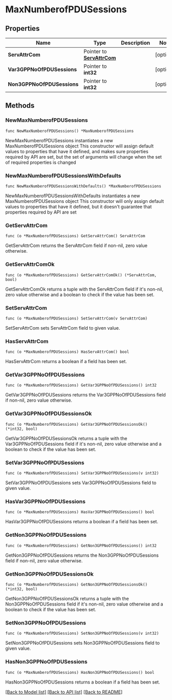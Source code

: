 # MaxNumberofPDUSessions

## Properties

Name | Type | Description | Notes
------------ | ------------- | ------------- | -------------
**ServAttrCom** | Pointer to [**ServAttrCom**](ServAttrCom.md) |  | [optional] 
**Var3GPPNoOfPDUSessions** | Pointer to **int32** |  | [optional] 
**Non3GPPNoOfPDUSessions** | Pointer to **int32** |  | [optional] 

## Methods

### NewMaxNumberofPDUSessions

`func NewMaxNumberofPDUSessions() *MaxNumberofPDUSessions`

NewMaxNumberofPDUSessions instantiates a new MaxNumberofPDUSessions object
This constructor will assign default values to properties that have it defined,
and makes sure properties required by API are set, but the set of arguments
will change when the set of required properties is changed

### NewMaxNumberofPDUSessionsWithDefaults

`func NewMaxNumberofPDUSessionsWithDefaults() *MaxNumberofPDUSessions`

NewMaxNumberofPDUSessionsWithDefaults instantiates a new MaxNumberofPDUSessions object
This constructor will only assign default values to properties that have it defined,
but it doesn't guarantee that properties required by API are set

### GetServAttrCom

`func (o *MaxNumberofPDUSessions) GetServAttrCom() ServAttrCom`

GetServAttrCom returns the ServAttrCom field if non-nil, zero value otherwise.

### GetServAttrComOk

`func (o *MaxNumberofPDUSessions) GetServAttrComOk() (*ServAttrCom, bool)`

GetServAttrComOk returns a tuple with the ServAttrCom field if it's non-nil, zero value otherwise
and a boolean to check if the value has been set.

### SetServAttrCom

`func (o *MaxNumberofPDUSessions) SetServAttrCom(v ServAttrCom)`

SetServAttrCom sets ServAttrCom field to given value.

### HasServAttrCom

`func (o *MaxNumberofPDUSessions) HasServAttrCom() bool`

HasServAttrCom returns a boolean if a field has been set.

### GetVar3GPPNoOfPDUSessions

`func (o *MaxNumberofPDUSessions) GetVar3GPPNoOfPDUSessions() int32`

GetVar3GPPNoOfPDUSessions returns the Var3GPPNoOfPDUSessions field if non-nil, zero value otherwise.

### GetVar3GPPNoOfPDUSessionsOk

`func (o *MaxNumberofPDUSessions) GetVar3GPPNoOfPDUSessionsOk() (*int32, bool)`

GetVar3GPPNoOfPDUSessionsOk returns a tuple with the Var3GPPNoOfPDUSessions field if it's non-nil, zero value otherwise
and a boolean to check if the value has been set.

### SetVar3GPPNoOfPDUSessions

`func (o *MaxNumberofPDUSessions) SetVar3GPPNoOfPDUSessions(v int32)`

SetVar3GPPNoOfPDUSessions sets Var3GPPNoOfPDUSessions field to given value.

### HasVar3GPPNoOfPDUSessions

`func (o *MaxNumberofPDUSessions) HasVar3GPPNoOfPDUSessions() bool`

HasVar3GPPNoOfPDUSessions returns a boolean if a field has been set.

### GetNon3GPPNoOfPDUSessions

`func (o *MaxNumberofPDUSessions) GetNon3GPPNoOfPDUSessions() int32`

GetNon3GPPNoOfPDUSessions returns the Non3GPPNoOfPDUSessions field if non-nil, zero value otherwise.

### GetNon3GPPNoOfPDUSessionsOk

`func (o *MaxNumberofPDUSessions) GetNon3GPPNoOfPDUSessionsOk() (*int32, bool)`

GetNon3GPPNoOfPDUSessionsOk returns a tuple with the Non3GPPNoOfPDUSessions field if it's non-nil, zero value otherwise
and a boolean to check if the value has been set.

### SetNon3GPPNoOfPDUSessions

`func (o *MaxNumberofPDUSessions) SetNon3GPPNoOfPDUSessions(v int32)`

SetNon3GPPNoOfPDUSessions sets Non3GPPNoOfPDUSessions field to given value.

### HasNon3GPPNoOfPDUSessions

`func (o *MaxNumberofPDUSessions) HasNon3GPPNoOfPDUSessions() bool`

HasNon3GPPNoOfPDUSessions returns a boolean if a field has been set.


[[Back to Model list]](../README.md#documentation-for-models) [[Back to API list]](../README.md#documentation-for-api-endpoints) [[Back to README]](../README.md)


